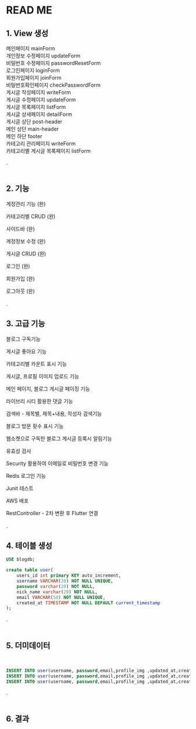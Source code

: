 # READ ME

## 1. View 생성</span>
메인페이지 mainForm </br>
개인정보 수정페이지 updateForm </br>
비밀번호 수정페이지 passwordResetForm </br>
로그인페이지 loginForm </br>
회원가입페이지 joinForm </br>
비밀번호확인페이지 checkPasswordForm </br>
게시글 작성페이지 writeForm </br>
게시글 수정페이지 updateForm </br>
게시글 목록페이지 listForm </br>
게시글 상세페이지 detailForm </br>
게시글 상단 post-header </br>
메인 상단 main-header </br>
메인 하단 footer </br>
카테고리 관리페이지 writeForm </br>
카테고리별 게시글 목록페이지 listForm 

.
</br>
</br>
## 2. 기능

계정관리 기능 (완)

카테고리별 CRUD (완)

사이드바 (완)

계정정보 수정 (완)

게시글 CRUD (완)

로그인 (완)

회원가입 (완)

로그아웃 (완)
</br>
</br>
.
## 3. 고급 기능

블로그 구독기능

게시글 좋아요 기능

카테고리별 카운트 표시 기능

게시글, 프로필 이미지 업로드 기능

메인 페이지, 블로그 게시글 페이징 기능

라이브리 시티 활용한 댓글 기능

검색바 - 제목별, 제목+내용, 작성자 검색기능

블로그 방문 횟수 표시 기능

웹소켓으로 구독한 블로그 게시글 등록시 알림기능

유효성 검사

Security 활용하여 이메일로 비밀번호 변경 기능

Redis 로그인 기능

Junit 테스트

AWS 배포

RestController - 2차 변환 후 Flutter 연결
</br>
</br>
.
## 4. 테이블 생성

```sql
USE blogdb;

create table user(
    users_id int primary KEY auto_increment,
    username VARCHAR(20) NOT NULL UNIQUE,
	password varchar(20) NOT NULL,
    nick_name varchar(20) NOT NULL,
    email VARCHAR(50) NOT NULL UNIQUE,
    created_at TIMESTAMP NOT NULL DEFAULT current_timestamp
);


```
.
</br>
</br>
## 5. 더미데이터
</br>

```sql
INSERT INTO user(username, password,email,profile_img ,updated_at,created_at) VALUES('ssar','1234','ssar@nate.com','testimg1',NOW(), NOW());
INSERT INTO user(username, password,email,profile_img ,updated_at,created_at) VALUES('cos','1234','cos@nate.com','testimg2',NOW(), NOW());
INSERT INTO user(username, password,email,profile_img ,updated_at,created_at) VALUES('tan','1234','tan@nate.com','testimg3',NOW(), NOW());
```
.
</br>
</br>
## 6. 결과
